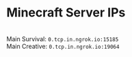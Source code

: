
# Minecraft Server IPs

</br>Main Survival: `0.tcp.in.ngrok.io:15185`
</br>Main Creative: `0.tcp.in.ngrok.io:19064`
